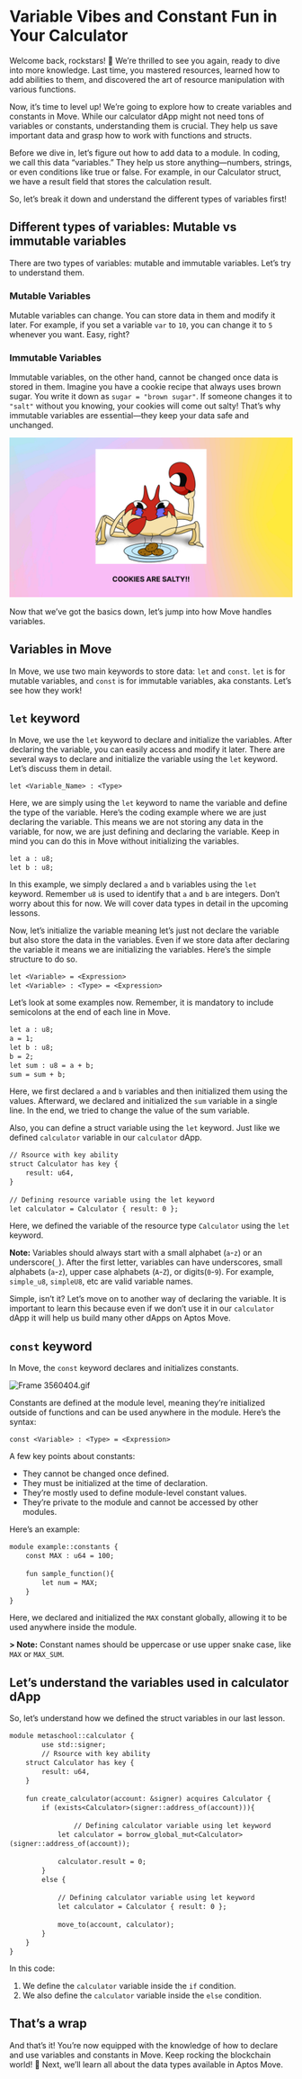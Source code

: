 # Variable Vibes and Constant Fun in Your Calculator

Welcome back, rockstars! 🤘 We’re thrilled to see you again, ready to dive into more knowledge. Last time, you mastered resources, learned how to add abilities to them, and discovered the art of resource manipulation with various functions.

Now, it’s time to level up! We’re going to explore how to create variables and constants in Move. While our calculator dApp might not need tons of variables or constants, understanding them is crucial. They help us save important data and grasp how to work with functions and structs.

Before we dive in, let’s figure out how to add data to a module. In coding, we call this data “variables.” They help us store anything—numbers, strings, or even conditions like true or false. For example, in our Calculator struct, we have a result field that stores the calculation result.

So, let’s break it down and understand the different types of variables first!

## Different types of variables: Mutable vs immutable variables

There are two types of variables: mutable and immutable variables. Let’s try to understand them.

### Mutable Variables

Mutable variables can change. You can store data in them and modify it later. For example, if you set a variable `var` to `10`, you can change it to `5` whenever you want. Easy, right?

### Immutable Variables

Immutable variables, on the other hand, cannot be changed once data is stored in them. Imagine you have a cookie recipe that always uses brown sugar. You write it down as `sugar = "brown sugar"`. If someone changes it to `"salt"` without you knowing, your cookies will come out salty! That’s why immutable variables are essential—they keep your data safe and unchanged.

![cookies (1).gif](https://github.com/0xmetaschool/Learning-Projects/blob/main/assests_for_all/aptos-c2-building-on-aptos-assets/Variable%20Vibes%20and%20Constant%20Fun%20in%20Your%20Calculat/cookies_(1).gif?raw=true)

Now that we’ve got the basics down, let’s jump into how Move handles variables.

## Variables in Move

In Move, we use two main keywords to store data: `let` and `const`. `let` is for mutable variables, and `const` is for immutable variables, aka constants. Let’s see how they work!

## `let` keyword

In Move, we use the `let` keyword to declare and initialize the variables. After declaring the variable, you can easily access and modify it later. There are several ways to declare and initialize the variable using the `let` keyword. Let’s discuss them in detail.

```
let <Variable_Name> : <Type>
```

Here, we are simply using the `let` keyword to name the variable and define the type of the variable. Here’s the coding example where we are just declaring the variable. This means we are not storing any data in the variable, for now, we are just defining and declaring the variable. Keep in mind you can do this in Move without initializing the variables.

```
let a : u8;
let b : u8;
```

In this example, we simply declared `a` and `b` variables using the `let` keyword. Remember `u8` is used to identify that `a` and `b` are integers. Don’t worry about this for now. We will cover data types in detail in the upcoming lessons.

Now, let’s initialize the variable meaning let’s just not declare the variable but also store the data in the variables. Even if we store data after declaring the variable it means we are initializing the variables. Here’s the simple structure to do so.

```
let <Variable> = <Expression>
let <Variable> : <Type> = <Expression>
```

Let’s look at some examples now. Remember, it is mandatory to include semicolons at the end of each line in Move.

```
let a : u8;
a = 1;
let b : u8; 
b = 2;
let sum : u8 = a + b; 
sum = sum + b;
```

Here, we first declared `a` and `b` variables and then initialized them using the values. Afterward, we declared and initialized the `sum` variable in a single line. In the end, we tried to change the value of the sum variable.

Also, you can define a struct variable using the `let` keyword. Just like we defined `calculator` variable in our `calculator` dApp.

```
// Rsource with key ability
struct Calculator has key {
    result: u64,
}

// Defining resource variable using the let keyword
let calculator = Calculator { result: 0 };
```

Here, we defined the variable of the resource type `Calculator` using the `let` keyword.

**Note:** Variables should always start with a small alphabet (`a`-`z`) or an underscore(`_`). After the first letter, variables can have underscores, small alphabets (`a`-`z`), upper case alphabets (`A`-`Z`), or digits(`0`-`9`). For example, `simple_u8`, `simpleU8`, etc are valid variable names.

Simple, isn’t it? Let’s move on to another way of declaring the variable. It is important to learn this because even if we don’t use it in our `calculator` dApp it will help us build many other dApps on Aptos Move.

## `const` keyword

In Move, the `const` keyword declares and initializes constants.

![Frame 3560404.gif](https://github.com/0xmetaschool/Learning-Projects/blob/main/assests_for_all/aptos-c2-building-on-aptos-assets/Variable%20Vibes%20and%20Constant%20Fun%20in%20Your%20Calculat/Frame_3560404.gif?raw=true)

Constants are defined at the module level, meaning they’re initialized outside of functions and can be used anywhere in the module. Here’s the syntax:

```
const <Variable> : <Type> = <Expression>
```

A few key points about constants:

- They cannot be changed once defined.
- They must be initialized at the time of declaration.
- They’re mostly used to define module-level constant values.
- They’re private to the module and cannot be accessed by other modules.

Here’s an example:

```
module example::constants {
    const MAX : u64 = 100;

    fun sample_function(){
        let num = MAX;
    }
}
```

Here, we declared and initialized the `MAX` constant globally, allowing it to be used anywhere inside the module.

**> Note:** Constant names should be uppercase or use upper snake case, like `MAX` or `MAX_SUM`.

## Let’s understand the variables used in calculator dApp
So, let’s understand how we defined the struct variables in our last lesson.

```
module metaschool::calculator {
		use std::signer;
		// Rsource with key ability
    struct Calculator has key {
        result: u64,
    }

    fun create_calculator(account: &signer) acquires Calculator {
        if (exists<Calculator>(signer::address_of(account))){
        
		        // Defining calculator variable using let keyword
            let calculator = borrow_global_mut<Calculator>(signer::address_of(account));
            
            calculator.result = 0;
        }
        else {
        
	        // Defining calculator variable using let keyword
	        let calculator = Calculator { result: 0 };
	        
	        move_to(account, calculator);
        }
    }
}
```

In this code:

1. We define the `calculator` variable inside the `if` condition.
2. We also define the `calculator` variable inside the `else` condition.

## That’s a wrap

And that’s it! You’re now equipped with the knowledge of how to declare and use variables and constants in Move. Keep rocking the blockchain world! 🚀 Next, we’ll learn all about the data types available in Aptos Move. 
